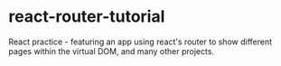# react-router-tutorial
React practice - featuring an app using react's router to show different pages within the virtual DOM, and many other projects.
